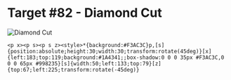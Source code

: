 # Target #82 - Diamond Cut

![Diamond Cut](https://cssbattle.dev/targets/82.png)

```
<p x><p s><p s z><style>*{background:#F3AC3C}p,[s]{position:absolute;height:30;width:30;transform:rotate(45deg)}[x]{left:183;top:119;background:#1A4341;;box-shadow:0 0 0 35px #F3AC3C,0 0 0 65px #998235}[s]{width:50;left:133;top:79}[z]{top:67;left:225;transform:rotate(-45deg)}
```
